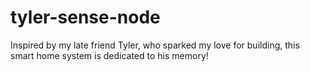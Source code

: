 # tyler-sense-node
Inspired by my late friend Tyler, who sparked my love for building, this smart home system is dedicated to his memory!
